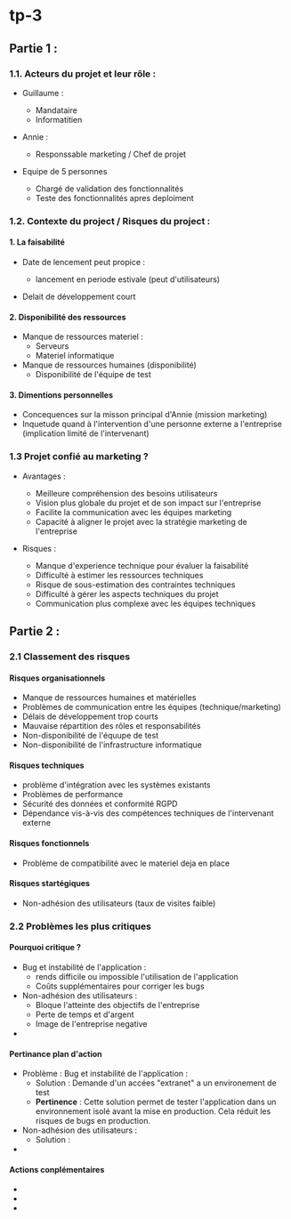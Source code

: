 # tp-3

## Partie 1 :

### 1.1. Acteurs du projet et leur rôle :

- Guillaume :

  - Mandataire
  - Informatitien

- Annie :

  - Responssable marketing / Chef de projet

- Equipe de 5 personnes
  - Chargé de validation des fonctionnalités
  - Teste des fonctionnalités apres deploiment

### 1.2. Contexte du project / Risques du project :

#### 1. La faisabilité

- Date de lencement peut propice :

  - lancement en periode estivale (peut d'utilisateurs)

- Delait de développement court

#### 2. Disponibilité des ressources

- Manque de ressources materiel :
  - Serveurs
  - Materiel informatique
- Manque de ressources humaines (disponibilité)
  - Disponibilité de l'équipe de test

#### 3. Dimentions personnelles

- Concequences sur la misson principal d'Annie (mission marketing)
- Inquetude quand à l'intervention d'une personne externe a l'entreprise (implication limité de l'intervenant)

### 1.3 Projet confié au marketing ?

- Avantages :

  - Meilleure compréhension des besoins utilisateurs
  - Vision plus globale du projet et de son impact sur l'entreprise
  - Facilite la communication avec les équipes marketing
  - Capacité à aligner le projet avec la stratégie marketing de l'entreprise

- Risques :
  - Manque d'experience technique pour évaluer la faisabilité
  - Difficulté à estimer les ressources techniques
  - Risque de sous-estimation des contraintes techniques
  - Difficulté à gérer les aspects techniques du projet
  - Communication plus complexe avec les équipes techniques

## Partie 2 :

### 2.1 Classement des risques

#### Risques organisationnels

- Manque de ressources humaines et matérielles
- Problèmes de communication entre les équipes (technique/marketing)
- Délais de développement trop courts
- Mauvaise répartition des rôles et responsabilités
- Non-disponibilité de l'équupe de test
- Non-disponibilité de l'infrastructure informatique

#### Risques techniques

- problème d'intégration avec les systèmes existants
- Problèmes de performance
- Sécurité des données et conformité RGPD
- Dépendance vis-à-vis des compétences techniques de l'intervenant externe

#### Risques fonctionnels

- Problème de compatibilité avec le materiel deja en place

#### Risques startégiques

- Non-adhésion des utilisateurs (taux de visites faible)

### 2.2 Problèmes les plus critiques

#### Pourquoi critique ?

- Bug et instabilité de l'application :
  - rends difficile ou impossible l'utilisation de l'application
  - Coûts supplémentaires pour corriger les bugs
- Non-adhésion des utilisateurs :
  - Bloque l'atteinte des objectifs de l'entreprise
  - Perte de temps et d'argent
  - Image de l'entreprise negative
-

#### Pertinance plan d'action

- Problème : Bug et instabilité de l'application :
  - Solution : Demande d'un accées "extranet" a un environement de test
  - **Pertinence** : Cette solution permet de tester l'application dans un environnement isolé avant la mise en production. Cela réduit les risques de bugs en production.
- Non-adhésion des utilisateurs :
  - Solution :
-

#### Actions conplémentaires

-
-
-
